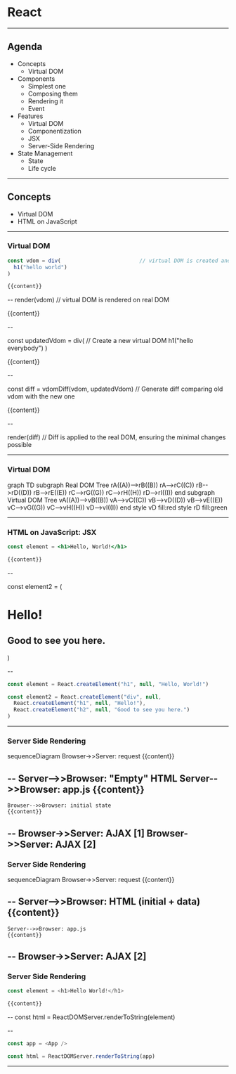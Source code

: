 # React

---

## Agenda

* Concepts
  * Virtual DOM
* Components
  * Simplest one
  * Composing them
  * Rendering it
  * Event
* Features
  * Virtual DOM
  * Componentization
  * JSX
  * Server-Side Rendering
* State Management
  * State
  * Life cycle

---

## Concepts

* Virtual DOM
* HTML on JavaScript

---

### Virtual DOM

```js
const vdom = div(                         // virtual DOM is created and savend on memory
  h1("hello world")
)

{{content}}
```

--
render(vdom)                              // virtual DOM is rendered on real DOM

{{content}}

--

const updatedVdom = div(                  // Create a new virtual DOM
  h1("hello everybody")
)

{{content}}

--

const diff = vdomDiff(vdom, updatedVdom)  // Generate diff comparing old vdom with the new one

{{content}}

--

render(diff)                              // Diff is applied to the real DOM, ensuring the minimal changes possible

---

### Virtual DOM

<div class="mermaid">
graph TD
    subgraph Real DOM Tree
      rA((A))-->rB((B))
      rA-->rC((C))
      rB-->rD((D))
      rB-->rE((E))
      rC-->rG((G))
      rC-->rH((H))
      rD-->rI((I))
    end
    subgraph Virtual DOM Tree
      vA((A))-->vB((B))
      vA-->vC((C))
      vB-->vD((D))
      vB-->vE((E))
      vC-->vG((G))
      vC-->vH((H))
      vD-->vI((I))
    end
    style vD fill:red
    style rD fill:green
</div>

---

### HTML on JavaScript: JSX

```jsx
const element = <h1>Hello, World!</h1>

{{content}}
```

--

const element2 = (
  <div>
    <h1>Hello!</h1>
    <h2>Good to see you here.</h2>
  </div>
)

--

```js
const element = React.createElement("h1", null, "Hello, World!")

const element2 = React.createElement("div", null,
  React.createElement("h1", null, "Hello!"),
  React.createElement("h2", null, "Good to see you here.")
)
```

---

### Server Side Rendering

<div class="mermaid">
sequenceDiagram
    Browser->>Server: request
    {{content}}
</div>

--
    Server-->>Browser: "Empty" HTML
    Server-->>Browser: app.js
    {{content}}
--
    Browser-->>Browser: initial state
    {{content}}
--
    Browser->>Server: AJAX [1]
    Browser->>Server: AJAX [2]
---

### Server Side Rendering

<div class="mermaid">
sequenceDiagram
    Browser->>Server: request
    {{content}}
</div>

--
    Server-->>Browser: HTML (initial + data)
    {{content}}
--
    Server-->>Browser: app.js
    {{content}}
--
    Browser->>Server: AJAX [2]
---

### Server Side Rendering

```js
const element = <h1>Hello World!</h1>

{{content}}
```

--
const html = ReactDOMServer.renderToString(element)

--

```js
const app = <App />

const html = ReactDOMServer.renderToString(app)
```

---
